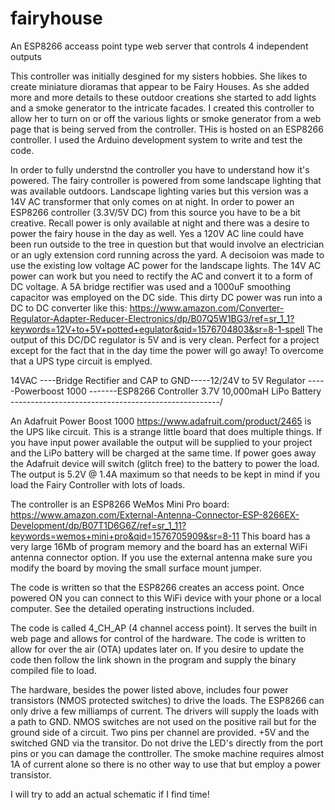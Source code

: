 # fairyhouse
An ESP8266 acceass point type web server that controls 4 independent outputs

This controller was initially desgined for my sisters hobbies. She likes to create miniature dioramas that appear to be Fairy Houses. As she added more and more details to these outdoor creations she started to add lights and a smoke generator to the intricate facades. I created this controller to allow her to turn on or off the various lights or smoke generator from a web page that is being served from the controller. THis is hosted on an ESP8266 controller. I used the Arduino development system to write and test the code. 

In order to fully understnd the controller you have to understand how it's powered. The fairy controller is powered from some landscape lighting that was available outdoors. Landscape lighting varies but this version was a 14V AC transformer that only comes on at night. In order to power an ESP8266 controller (3.3V/5V DC) from this source you have to be a bit creative. Recall power is only available at night and there was a desire to power the fairy house in the day as well. Yes a 120V AC line could have been run outside to the tree in question but that would involve an electrician or an ugly extension cord running across the yard. A decisoion was made to use the existing low voltage AC power for the landscape lights. The 14V AC power can work but you need to rectify the AC and convert it to a form of DC voltage. A 5A bridge rectifier was used and a 1000uF smoothing capacitor was employed on the DC side. This dirty DC power was run into a DC to DC converter like this:  https://www.amazon.com/Converter-Regulator-Adapter-Reducer-Electronics/dp/B07Q5W1BG3/ref=sr_1_1?keywords=12V+to+5V+potted+egulator&qid=1576704803&sr=8-1-spell  The output of this DC/DC regulator is 5V and is very clean. Perfect for a project except for the fact that in the day time the power will go away! To overcome that a UPS type circuit is emplyed. 

14VAC ----Bridge Rectifier and CAP to GND-----12/24V to 5V Regulator -----Powerboost 1000 -------ESP8266 Controller
3.7V 10,000maH LiPo Battery ----------------------------------------------------/

An Adafruit Power Boost 1000 https://www.adafruit.com/product/2465 is the UPS like circuit. This is a strange little board that does multiple things. If you have input power available the output will be supplied to your project and the LiPo battery will be charged at the same time. If power goes away the Adafruit device will switch (glitch free) to the battery to power the load. The output is 5.2V @ 1.4A maximum so that needs to be kept in mind if you load the Fairy Controller with lots of loads. 
                                              
The controller is an ESP8266 WeMos Mini Pro board: https://www.amazon.com/External-Antenna-Connector-ESP-8266EX-Development/dp/B07T1D6G6Z/ref=sr_1_11?keywords=wemos+mini+pro&qid=1576705909&sr=8-11 This board has a very large 16Mb of program memory and the board has an external WiFi antenna connector option. If you use the external antenna make sure you modify the board by moving the small surface mount jumper. 

The code is written so that the ESP8266 creates an access point. Once powered ON you can connect to this WiFi device with your phone or a local computer. See the detailed operating instructions included.  


The code is called 4_CH_AP (4 channel access point). It serves the built in web page and allows for control of the hardware. The code is written to allow for over the air (OTA) updates later on. If you desire to update the code then follow the link shown in the program and supply the binary compiled file to load. 

The hardware, besides the power listed above, includes four power transistors (NMOS protected switches) to drive the loads. The ESP8266 can only drive a few milliamps of current. The drivers will supply the loads with a path to GND. NMOS switches are not used on the positive rail but for the ground side of a circuit. Two pins per channel are provided. +5V and the switched GND via the transitor. Do not drive the LED's directly from the port pins or you can damage the conttroller. The smoke machine requires almost 1A of current alone so there is no other way to use that but employ a power transistor. 

I will try to add an actual schematic if I find time! 




